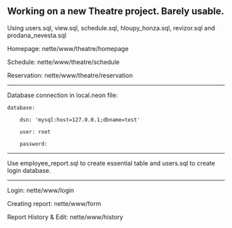 Working on a new Theatre project. Barely usable.
-

Using users.sql, view.sql, schedule.sql, hloupy_honza.sql, revizor.sql and prodana_nevesta.sql

Homepage: nette/www/theatre/homepage

Schedule: nette/www/theatre/schedule

Reservation: nette/www/theatre/reservation

--------------------

Database connection in local.neon file:



	database:

		dsn: 'mysql:host=127.0.0.1;dbname=test'  
	
		user: root  
	
		password:  
	
  --------------------
  
  Use employee_report.sql to create essential table and users.sql to create login database.
  
  --------------------
  
  Login: nette/www/login
  
  Creating report: nette/www/form
  
  Report History & Edit: nette/www/history
